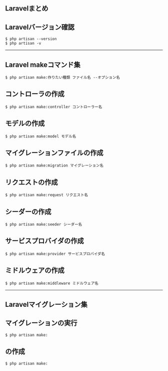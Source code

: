## Laravelまとめ

## Laravelバージョン確認

```
$ php artisan --version
$ php artisan -v
```

***

## Laravel makeコマンド集
```
$ php artisan make:作りたい種類 ファイル名 --オプション名
```

## コントローラの作成
```
$ php artisan make:controller コントローラー名
```

## モデルの作成
```
$ php artisan make:model モデル名
```

## マイグレーションファイルの作成
```
$ php artisan make:migration マイグレーション名
```

## リクエストの作成
```
$ php artisan make:request リクエスト名
```

## シーダーの作成
```
$ php artisan make:seeder シーダー名
```

## サービスプロバイダの作成
```
$ php artisan make:provider サービスプロバイダ名
```

## ミドルウェアの作成
```
$ php artisan make:middleware ミドルウェア名
```

***

## Laravelマイグレーション集

## マイグレーションの実行
```
$ php artisan make:
```

## の作成
```
$ php artisan make:
```





